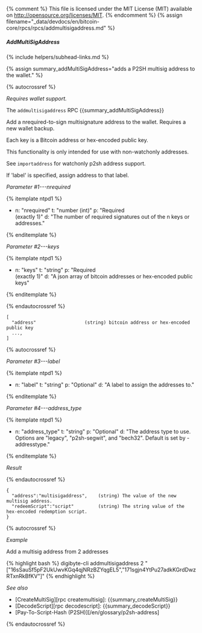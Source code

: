{% comment %}
This file is licensed under the MIT License (MIT) available on
http://opensource.org/licenses/MIT.
{% endcomment %}
{% assign filename="_data/devdocs/en/bitcoin-core/rpcs/rpcs/addmultisigaddress.md" %}

##### AddMultiSigAddress
{% include helpers/subhead-links.md %}

{% assign summary_addMultiSigAddress="adds a P2SH multisig address to the wallet." %}

{% autocrossref %}

*Requires wallet support.*

The `addmultisigaddress` RPC {{summary_addMultiSigAddress}}

Add a nrequired-to-sign multisignature address to the wallet. Requires a new wallet backup.

Each key is a Bitcoin address or hex-encoded public key.

This functionality is only intended for use with non-watchonly addresses.

See `importaddress` for watchonly p2sh address support.

If 'label' is specified, assign address to that label.

*Parameter #1---nrequired*

{% itemplate ntpd1 %}
- n: "nrequired"
  t: "number (int)"
  p: "Required<br>(exactly 1)"
  d: "The number of required signatures out of the n keys or addresses."

{% enditemplate %}

*Parameter #2---keys*

{% itemplate ntpd1 %}
- n: "keys"
  t: "string"
  p: "Required<br>(exactly 1)"
  d: "A json array of bitcoin addresses or hex-encoded public keys"

{% enditemplate %}

{% endautocrossref %}

    [
      "address"                  (string) bitcoin address or hex-encoded public key
      ...,
    ]

{% autocrossref %}

*Parameter #3---label*

{% itemplate ntpd1 %}
- n: "label"
  t: "string"
  p: "Optional"
  d: "A label to assign the addresses to."

{% enditemplate %}

*Parameter #4---address_type*

{% itemplate ntpd1 %}
- n: "address_type"
  t: "string"
  p: "Optional"
  d: "The address type to use. Options are \"legacy\", \"p2sh-segwit\", and \"bech32\". Default is set by -addresstype."

{% enditemplate %}

*Result*

{% endautocrossref %}

    {
      "address":"multisigaddress",    (string) The value of the new multisig address.
      "redeemScript":"script"         (string) The string value of the hex-encoded redemption script.
    }

{% autocrossref %}

*Example*

Add a multisig address from 2 addresses

{% highlight bash %}
digibyte-cli addmultisigaddress 2 "[\"16sSauSf5pF2UkUwvKGq4qjNRzBZYqgEL5\",\"171sgjn4YtPu27adkKGrdDwzRTxnRkBfKV\"]"
{% endhighlight %}

*See also*

* [CreateMultiSig][rpc createmultisig]: {{summary_createMultiSig}}
* [DecodeScript][rpc decodescript]: {{summary_decodeScript}}
* [Pay-To-Script-Hash (P2SH)][/en/glossary/p2sh-address]

{% endautocrossref %}
